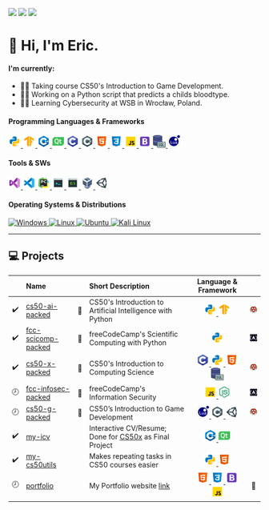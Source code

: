 [![][portfolio_shield]][portfolio_web_link]
[![][status_shield]][status_link]
[![][cert_shield]][cert_link]

# 👋 Hi, I'm Eric.

#### I'm currently:
  - 👨‍💻 Taking course CS50's Introduction to Game Development.
  - 👨‍🔬 Working on a Python script that predicts a childs bloodtype.
  - 👨‍🎓 Learning Cybersecurity at WSB in Wrocław, Poland.

#### Programming Languages & Frameworks
[
![Python][py_img]
![TensorFlow][tf_img]
![C++][cpp_img]
![Qt][qt_img]
![C][c_img]
![C#][csharp_img]
![HTML5][html_img]
![CSS3][css_img]
![JavaScript][js_img]
![Bootstrap][bs_img]
![SQL][sql_img]
![Lua][lua_img]
](#)

#### Tools & SWs
[
![Visual Studio][vs_img]
![VSCode][vsc_img]
![PyCharm][pyc_img]
![Console][cons_img]
![CMD][cmd_img]
![VirtualBox][virbox_img]
![Unity][unity_img]
](#)

#### Operating Systems & Distributions
[
![Windows][win_img]
![Linux][lin_img]
![Ubuntu][ubuntu_img]
![Kali Linux][kali_img]
](#)

---

## 💻 Projects
|  | Name |  | Short Description | Language & Framework |  |
| :---: | :--- | :---: | :--- | :---: | :---: |
:heavy_check_mark: | [cs50-ai-packed][cs50-ai-packed_link] | :file_folder: | CS50's Introduction to Artificial Intelligence with Python | [![Python][py_img] ![Tensorflow][tf_img]](#) | [![CS50][harvard_25_img]](#)
:heavy_check_mark: | [fcc-scicomp-packed][fcc-scicomp-packed_link] | :file_folder: | freeCodeCamp's Scientific Computing with Python | [![Python][py_img]](#) | [![fCC][fcc_25_img]](#)
:heavy_check_mark: | [cs50-x-packed][cs50-x-packed_link] | :file_folder: | CS50's Introduction to Computing Science | [![C][c_img] ![Python][py_img] ![HTML][html_img] ![SQL][sql_img]](#) | [![CS50][harvard_25_img]](#)
:clock8: | [fcc-infosec-packed][fcc-infosec-packed_link] | :file_folder: | freeCodeCamp's Information Security | [![JavaScript][js_img] ![Node.js][nodejs_img]](#) | [![fCC][fcc_25_img]](#)
:clock8: | [cs50-g-packed][cs50-g-packed_link] | :file_folder: | CS50’s Introduction to Game Development | [![Lua][lua_img] ![C#][csharp_img] ![Unity][unity_img]](#) | [![CS50][harvard_25_img]](#)
:heavy_check_mark: | [my-icv][my-icv_link] |  | Interactive CV/Resume; Done for [CS50x][cs50-x-packed_link] as Final Project | [![C++][cpp_img] ![Qt][qt_img]](#)
:heavy_check_mark: | [my-cs50utils][my-cs50utils_link] |  | Makes repeating tasks in CS50 courses easier | [![Python][py_img] ![HTML][html_img]](#)
:clock8: | [portfolio][portfolio_link] |  | My Portfolio website [link][portfolio_web_link] | [![HTML][html_img] ![CSS][css_img] ![BootStrap][bs_img] ![JavaScript][js_img]](#) | :bust_in_silhouette:

<!-- CS50 links -->
[cs50-ai-packed_link]: https://github.com/GrandEchoWhiskey/cs50-ai-packed
[cs50-x-packed_link]: https://github.com/GrandEchoWhiskey/cs50-x-packed
[cs50-g-packed_link]: https://github.com/GrandEchoWhiskey/cs50-g-packed

<!-- freeCodeCamp links -->
[fcc-scicomp-packed_link]: https://github.com/GrandEchoWhiskey/fcc-scicomp-packed
[fcc-infosec-packed_link]: https://github.com/GrandEchoWhiskey/fcc-infosec-packed

<!-- my links -->
[my-icv_link]: https://github.com/GrandEchoWhiskey/my-icv
[my-cs50utils_link]: https://github.com/GrandEchoWhiskey/my-cs50utils
[portfolio_link]: https://github.com/GrandEchoWhiskey/grandechowhiskey.github.io
[portfolio_web_link]: https://grandechowhiskey.github.io

<!-- shields -->
[portfolio_shield]: https://img.shields.io/website?style=flat-square&down_color=red&down_message=Offline&label=Portfolio&up_color=green&up_message=Online&url=https%3A%2F%2Fgrandechowhiskey.github.io
[cert_shield]: https://img.shields.io/badge/Certificates-%203%20-darkgreen?style=flat-square
[cert_link]: #
[status_shield]: https://img.shields.io/badge/Position-Junior_Developer-blue?style=flat-square
[status_link]: #

<!-- Programming Languages & Frameworks -->
[py_img]:        https://github.com/GrandEchoWhiskey/.github/blob/main/images/programming/python.png
[tf_img]:        https://github.com/GrandEchoWhiskey/.github/blob/main/images/programming/tensorflow.png
[cpp_img]:       https://github.com/GrandEchoWhiskey/.github/blob/main/images/programming/cpp.png
[qt_img]:        https://github.com/GrandEchoWhiskey/.github/blob/main/images/programming/qt.png
[c_img]:         https://github.com/GrandEchoWhiskey/.github/blob/main/images/programming/c.png
[html_img]:      https://github.com/GrandEchoWhiskey/.github/blob/main/images/programming/html.png
[css_img]:       https://github.com/GrandEchoWhiskey/.github/blob/main/images/programming/css.png
[js_img]:        https://github.com/GrandEchoWhiskey/.github/blob/main/images/programming/js.png
[bs_img]:        https://github.com/GrandEchoWhiskey/.github/blob/main/images/programming/bs.png
[sql_img]:       https://github.com/GrandEchoWhiskey/.github/blob/main/images/programming/sql.png
[nodejs_img]:    https://github.com/GrandEchoWhiskey/.github/blob/main/images/programming/nodejs.png
[csharp_img]:    https://github.com/GrandEchoWhiskey/.github/blob/main/images/programming/csharp.png
[lua_img]:       https://github.com/GrandEchoWhiskey/.github/blob/main/images/programming/lua.png

<!-- Tools & SWs -->
[vs_img]:        https://github.com/GrandEchoWhiskey/.github/blob/main/images/tools/vsstudio.png
[vsc_img]:       https://github.com/GrandEchoWhiskey/.github/blob/main/images/tools/vscode.png
[pyc_img]:       https://github.com/GrandEchoWhiskey/.github/blob/main/images/tools/pycharm.png
[cons_img]:      https://github.com/GrandEchoWhiskey/.github/blob/main/images/tools/bash.png
[cmd_img]:       https://github.com/GrandEchoWhiskey/.github/blob/main/images/tools/cmd.png
[virbox_img]:    https://github.com/GrandEchoWhiskey/.github/blob/main/images/tools/vbox.png
[unity_img]:     https://github.com/GrandEchoWhiskey/.github/blob/main/images/tools/unity.png

<!-- Operating Systems & Distributions -->
[win_img]:       https://img.icons8.com/color/25/windows-10.png
[lin_img]:       https://img.icons8.com/color/25/linux.png
[ubuntu_img]:    https://img.icons8.com/color/25/ubuntu--v1.png
[kali_img]:      https://img.icons8.com/color/25/kali-linux.png

<!-- Courses -->
[harvard_25_img]: https://github.com/GrandEchoWhiskey/.github/blob/main/images/course/harvard25.png
[fcc_25_img]: https://github.com/GrandEchoWhiskey/.github/blob/main/images/course/fcc25.png
